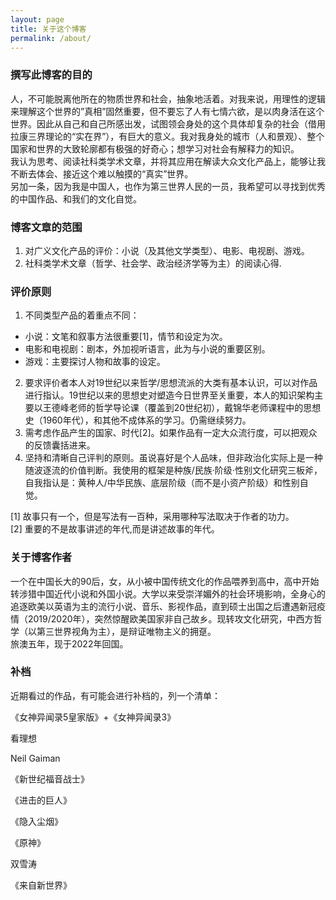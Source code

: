 ```yaml
---
layout: page
title: 关于这个博客
permalink: /about/
---
```

### 撰写此博客的目的
人，不可能脱离他所在的物质世界和社会，抽象地活着。对我来说，用理性的逻辑来理解这个世界的”真相”固然重要，但不要忘了人有七情六欲，是以肉身活在这个世界。因此从自己和自己所感出发，试图领会身处的这个具体却复杂的社会（借用拉康三界理论的“实在界”），有巨大的意义。我对我身处的城市（人和景观）、整个国家和世界的大致轮廓都有极强的好奇心；想学习对社会有解释力的知识。<br>
我认为思考、阅读社科类学术文章，并将其应用在解读大众文化产品上，能够让我不断去体会、接近这个难以触摸的“真实”世界。<br>
另加一条，因为我是中国人，也作为第三世界人民的一员，我希望可以寻找到优秀的中国作品、和我们的文化自觉。<br>

### 博客文章的范围
1. 对广义文化产品的评价：小说（及其他文学类型）、电影、电视剧、游戏。<br>
2. 社科类学术文章（哲学、社会学、政治经济学等为主）的阅读心得.<br>

### 评价原则
1. 不同类型产品的着重点不同：<br>
* 小说：文笔和叙事方法很重要[1]，情节和设定为次。<br>
* 电影和电视剧：剧本，外加视听语言，此为与小说的重要区别。<br>
* 游戏：主要探讨人物和故事的设定。<br>
2. 要求评价者本人对19世纪以来哲学/思想流派的大类有基本认识，可以对作品进行指认。19世纪以来的思想史对塑造今日世界至关重要，本人的知识架构主要以王德峰老师的哲学导论课（覆盖到20世纪初），戴锦华老师课程中的思想史（1960年代），和其他不成体系的学习。仍需继续努力。<br>
3. 需考虑作品产生的国家、时代[2]。如果作品有一定大众流行度，可以把观众的反馈囊括进来。<br>
4. 坚持和清晰自己评判的原则。虽说喜好是个人品味，但非政治化实际上是一种随波逐流的价值判断。我使用的框架是种族/民族·阶级·性别文化研究三板斧，自我指认是：黄种人/中华民族、底层阶级（而不是小资产阶级）和性别自觉。<br>

[1] 故事只有一个，但是写法有一百种，采用哪种写法取决于作者的功力。<br>
[2] 重要的不是故事讲述的年代,而是讲述故事的年代。<br>

### 关于博客作者
一个在中国长大的90后，女，从小被中国传统文化的作品喂养到高中，高中开始转涉猎中国近代小说和外国小说。大学以来受崇洋媚外的社会环境影响，全身心的追逐欧美以英语为主的流行小说、音乐、影视作品，直到硕士出国之后遭遇新冠疫情（2019/2020年），突然惊醒欧美国家非自己故乡。现转攻文化研究，中西方哲学（以第三世界视角为主），是辩证唯物主义的拥趸。<br>
旅澳五年，现于2022年回国。<br>

### 补档
近期看过的作品，有可能会进行补档的，列一个清单：<br>
<p>《女神异闻录5皇家版》+《女神异闻录3》</p>
<p>看理想</p>
<p>Neil Gaiman</p>
<p>《新世纪福音战士》</p>
<p>《进击的巨人》</p>
<p>《隐入尘烟》</p>
<p>《原神》</p>
<p>双雪涛</p>
<p>《来自新世界》</p>
